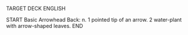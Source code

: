TARGET DECK
ENGLISH

START
Basic
Arrowhead
Back: n. 1 pointed tip of an arrow. 2 water-plant with arrow-shaped leaves.
END
